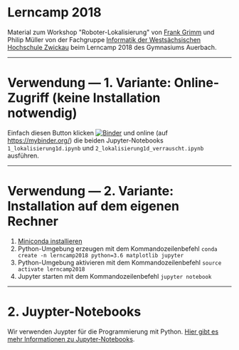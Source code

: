 # Lerncamp 2018

Material zum Workshop "Roboter-Lokalisierung" von [Frank Grimm](http://fh-zwickau.de/~fgr) und Philip Müller von der Fachgruppe [Informatik der Westsächsischen Hochschule Zwickau](http://informatik-zwickau.de/) beim Lerncamp 2018 des Gymnasiums Auerbach.

----

# Verwendung — 1. Variante: Online-Zugriff (keine Installation notwendig)

Einfach diesen Button klicken [![Binder](https://mybinder.org/badge.svg)](https://mybinder.org/v2/gh/whzinformatik/lerncamp2018/master?filepath=jupyter_notebooks) und online (auf https://mybinder.org/) die beiden Jupyter-Notebooks `1_lokalisierung1d.ipynb` und `2_lokalisierung1d_verrauscht.ipynb` ausführen.

----

# Verwendung — 2. Variante: Installation auf dem eigenen Rechner

1. [Miniconda installieren](https://conda.io/miniconda.html)
2. Python-Umgebung erzeugen mit dem Kommandozeilenbefehl `conda create -n lerncamp2018 python=3.6 matplotlib jupyter`
3. Python-Umgebung aktivieren mit dem Kommandozeilenbefehl `source activate lerncamp2018`
4. Jupyter starten mit dem Kommandozeilenbefehl `jupyter notebook`

----

# 2. Juypter-Notebooks

Wir verwenden Juypter für die Programmierung mit Python. [Hier gibt es mehr Informationen zu Jupyter-Notebooks](http://nbviewer.jupyter.org/github/jupyter/notebook/blob/master/docs/source/examples/Notebook/Notebook%20Basics.ipynb#Overview-of-the-Notebook-UI).
